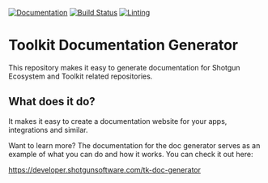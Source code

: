 [![Documentation](https://img.shields.io/badge/Shotgun-Developer%20Docs-blue.svg)](https://developer.shotgunsoftware.com/tk-doc-generator)
[![Build Status](https://secure.travis-ci.org/shotgunsoftware/tk-doc-generator.svg?branch=master)](http://travis-ci.org/shotgunsoftware/tk-doc-generator)
[![Linting](https://img.shields.io/badge/PEP8%20by-Hound%20CI-a873d1.svg)](https://houndci.com)

# Toolkit Documentation Generator

This repository makes it easy to generate documentation for 
Shotgun Ecosystem and Toolkit related repositories.

## What does it do?

It makes it easy to create a documentation website for your apps, integrations
and similar.

Want to learn more? The documentation for the doc generator serves as an example
of what you can do and how it works. You can check it out here:

https://developer.shotgunsoftware.com/tk-doc-generator


